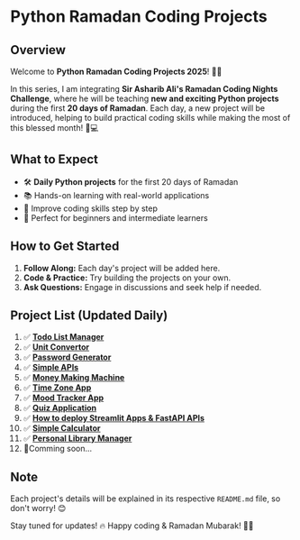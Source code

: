 # Python Ramadan Coding Projects

## Overview&#x20;

Welcome to **Python Ramadan Coding Projects 2025**! 🌙✨

In this series, I am integrating **Sir Asharib Ali's Ramadan Coding Nights Challenge**, where he will be teaching **new and exciting Python projects** during the first **20 days of Ramadan**. Each day, a new project will be introduced, helping to build practical coding skills while making the most of this blessed month! 🕌💻

## What to Expect

- 🛠 **Daily Python projects** for the first 20 days of Ramadan
- 📚 Hands-on learning with real-world applications
- 🚀 Improve coding skills step by step
- 🎯 Perfect for beginners and intermediate learners

## How to Get Started

1. **Follow Along:** Each day's project will be added here.
2. **Code & Practice:** Try building the projects on your own.
3. **Ask Questions:** Engage in discussions and seek help if needed.

## Project List (Updated Daily)

1. ✅ [**Todo List Manager**](https://github.com/ar813/python-ramadan-coding-projects/tree/main/Todo%20List%20Manager)
2. ✅ [**Unit Convertor**](https://github.com/ar813/python-ramadan-coding-projects/tree/main/Unit%20Converter)
3. ✅ [**Password Generator**](https://github.com/ar813/python-ramadan-coding-projects/tree/main/Password%20Generator)
4. ✅ [**Simple APIs**](https://github.com/ar813/python-ramadan-coding-projects/tree/main/4_Simple%20APIs)
5. ✅ [**Money Making Machine**](https://github.com/ar813/python-ramadan-coding-projects/tree/main/5_Money%20Making%20Machine)
6. ✅ [**Time Zone App**](https://github.com/ar813/python-ramadan-coding-projects/tree/main/6_Time%20Zone%20App)
7. ✅ [**Mood Tracker App**](https://github.com/ar813/python-ramadan-coding-projects/tree/main/7_Mood%20Tracker%20App)
8. ✅ [**Quiz Application**](https://github.com/ar813/python-ramadan-coding-projects/tree/main/8_Quiz%20App)
9. ✅ [**How to deploy Streamlit Apps & FastAPI APIs**](https://www.youtube.com/watch?v=YzDAtk0-f-U)
10. ✅ [**Simple Calculator**](https://github.com/ar813/python-ramadan-coding-projects/tree/main/10_Simple%20Calculator)
11. ✅ [**Personal Library Manager**](https://github.com/ar813/python-ramadan-coding-projects/tree/main/11_Personal%20Library%20Manager)
12. 📌Comming soon...

## Note

Each project's details will be explained in its respective `README.md` file, so don't worry! 😊

Stay tuned for updates! 🔥 Happy coding & Ramadan Mubarak! 🌙🤲

